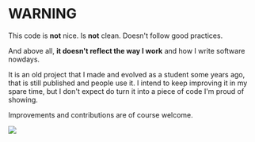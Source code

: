 # WARNING
This code is **not** nice. Is **not** clean. Doesn't follow good practices. 

And above all, **it doesn't reflect the way I work** and how I write software nowdays.

It is an old project that I made and evolved as a student some years ago, that is still published and people use it. 
I intend to keep improving it in my spare time, but I don't expect do turn it into a piece of code I'm proud of showing.

Improvements and contributions are of course welcome.

![](http://i.imgur.com/hKeQZmN.gif)
